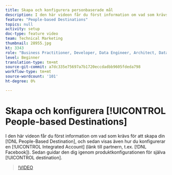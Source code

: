 ```yaml
---
title: Skapa och konfigurera personbaserade mål
description: I den här videon får du först information om vad som krävs för att skapa ett personbaserat mål, och sedan visas även hur du konfigurerar ett integrerat konto (länk till partnern, t.ex. Facebook). Sedan guidar vi dig igenom konfigurationen av själva destinationen.
feature: "People-based Destinations"
topics: null
activity: setup
doc-type: feature video
team: Technical Marketing
thumbnail: 28955.jpg
kt: 3343
role: "Business Practitioner, Developer, Data Engineer, Architect, Data Architect, Administrator, Leader"
level: Beginner
translation-type: tm+mt
source-git-commit: a7dc335e75697a7b1720eccdadbb9605fdeda798
workflow-type: tm+mt
source-wordcount: '101'
ht-degree: 0%

---
```



# Skapa och konfigurera [!UICONTROL People-based Destinations]

I den här videon får du först information om vad som krävs för att skapa din [!DNL People-Based Destination], och sedan visas även hur du konfigurerar en [!UICONTROL Integrated Account] (länk till partnern, t.ex. [!DNL Facebook]). Sedan guidar den dig igenom produktkonfigurationen för själva [!UICONTROL destination].

>[!VIDEO](https://video.tv.adobe.com/v/28955/?quality=12)
